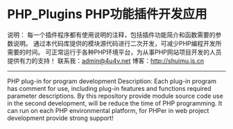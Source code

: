PHP_Plugins
PHP功能插件开发应用
===================
说明：
每一个插件程序都有使用说明的注释，包括插件功能简介和函数需要的参数说明。
通过本代码库提供的模块源代码进行二次开发，可减少PHP编程开发所需要的时间。
可正常运行于各种PHP环境平台，为从事PHP网站项目开发的人员提供有力的支持！
联系我：admin@4u4v.net
博客：http://shuimu.js.cn
*********************************************
PHP plug-in for program development
Description: 
Each plug-in program has comment for use, including plug-in features and functions required parameter descriptions.
By this repository provide module source code use in the second development, will be reduce the time of PHP programming.
It can run on each PHP environmental platform, for PHPer in web project development provide strong support!
